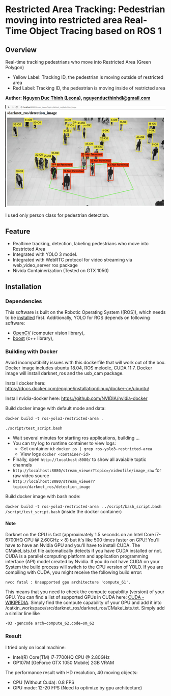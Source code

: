 # Restricted Area Tracking:  Pedestrian moving into restricted area Real-Time Object Tracing based on ROS 1

## Overview

Real-time tracking pedestrians who move into Restricted Area (Green Polygon)

- Yellow Label: Tracking ID, the pedestrian is moving outside of restricted area
- Red Label: Tracking ID, the pedestrian is moving inside of restricted area

**Author: [Nguyen Duc Thinh (Leona)](https://www.linkedin.com/in/nguyenducthinhdl/), nguyenducthinhdl@gmail.com**

![Pedestrian restricted image](doc/restricted_area.png)

I used only person class for pedestrian detection.

## Feature

- Realtime tracking, detection, labeling pedestrians who move into Restricted Area
- Integrated with YOLO 3 model.
- Integrated with WebRTC protocol for video streaming via web_video_server ros package
- Nivida Containerization (Tested on GTX 1050)

## Installation

### Dependencies

This software is built on the Robotic Operating System ([ROS]), which needs to be [installed](http://wiki.ros.org) first. Additionally, YOLO for ROS depends on following software:

- [OpenCV](http://opencv.org/) (computer vision library),
- [boost](http://www.boost.org/) (c++ library),

### Building with Docker

Avoid incompatibility issues with this dockerfile that will work out of the box. Docker image includes ubuntu 18.04, ROS melodic, CUDA 11.7. Docker image will install darknet_ros and the usb_cam package.

Install docker here: <https://docs.docker.com/engine/installation/linux/docker-ce/ubuntu/>

Install nvidia-docker here: <https://github.com/NVIDIA/nvidia-docker>

Build docker image with default mode and data:

`docker build -t ros-yolo3-restricted-area .`

`./script/test_script.bash`

- Wait several minutes for starting ros applications, building ...
- You can try log to runtime container to view logs:
  - Get container id: `docker ps | grep ros-yolo3-restricted-area`
  - View logs `docker <container-id>`
- Finally, open `http://localhost:8080/` to show all avaiable toptic channels
- `http://localhost:8080/stream_viewer?topic=/videofile/image_raw` for raw video source
- `http://localhost:8080/stream_viewer?topic=/darknet_ros/detection_image`

Build docker image with bash node:

`docker build -t ros-yolo3-restricted-area .`
`./script/bash_script.bash`
`/script/test_script.bash` (inside the docker container)

#### Note

Darknet on the CPU is fast (approximately 1.5 seconds on an Intel Core i7-6700HQ CPU @ 2.60GHz × 8) but it's like 500 times faster on GPU! You'll have to have an Nvidia GPU and you'll have to install CUDA. The CMakeLists.txt file automatically detects if you have CUDA installed or not. CUDA is a parallel computing platform and application programming interface (API) model created by Nvidia. If you do not have CUDA on your System the build process will switch to the CPU version of YOLO. If you are compiling with CUDA, you might receive the following build error:

    nvcc fatal : Unsupported gpu architecture 'compute_61'.

This means that you need to check the compute capability (version) of your GPU. You can find a list of supported GPUs in CUDA here: [CUDA - WIKIPEDIA](https://en.wikipedia.org/wiki/CUDA#Supported_GPUs). Simply find the compute capability of your GPU and add it into /catkin_workspace/src/darknet_ros/darknet_ros/CMakeLists.txt. Simply add a similar line like

    -O3 -gencode arch=compute_62,code=sm_62

### Result

I tried only on local machine:

- Intel(R) Core(TM) i7-7700HQ CPU @ 2.80GHz
- GP107M [GeForce GTX 1050 Mobile] 2GB VRAM

The performance result with HD resolution, 40 moving objects:

- CPU (Without Cuda): 0.8 FPS
- GPU mode: 12-20 FPS (Need to optimize by gpu architecture)
